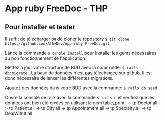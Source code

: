 # App ruby FreeDoc - THP

## Pour installer et tester

Il suffit de télécharger ou de cloner le répository
`$ git clone https://github.com/AtheDev/App-ruby-FreeDoc.git`

Lance la commande `$ bundle install` pour installer les gems nécessaires au bon fonctionnement de l'application.

Mettez à jour votre structure de BDD avec la commande: `$ rails db:migrate` . La base de données n'est pas téléchargée sur github, il est donc nécessaire de lancer les différentes migrations.

Ajoutez des données dans votre BDD avec la commande: `$ rails db:seed` .

Ouvre la console de rails avec la commande `$ rails c` et verifiez que les données ont bien été créées en utilisant la gem table_print:
  -> tp Doctor.all
  -> tp Patient.all
  -> tp City.all
  -> tp Appointment.all
  -> tp Specialty.all
  -> tp DealWithIt.all